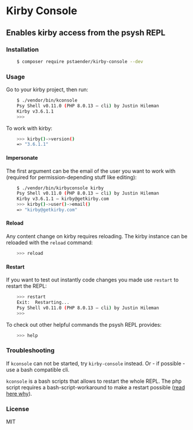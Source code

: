 # Kirby Console
## Enables kirby access from the psysh REPL

### Installation

```sh
    $ composer require pstaender/kirby-console --dev
```

### Usage

Go to your kirby project, then run:

```sh
    $ ./vendor/bin/kconsole
    Psy Shell v0.11.0 (PHP 8.0.13 — cli) by Justin Hileman
    Kirby v3.6.1.1
    >>>
```

To work with kirby:

```sh
    >>> kirby()->version()
    => "3.6.1.1"
```

#### Impersonate

The first argument can be the email of the user you want to work with (required for permission-depending stuff like editing):

```sh
    $ ./vendor/bin/kirbyconsole kirby
    Psy Shell v0.11.0 (PHP 8.0.13 — cli) by Justin Hileman
    Kirby v3.6.1.1 – kirby@getkirby.com
    >>> kirby()->user()->email()
    => "kirby@getkirby.com"
```

#### Reload

Any content change on kirby requires reloading. The kirby instance can be reloaded with the `reload` command:

```sh
    >>> reload
```

#### Restart

If you want to test out instantly code changes you made use `restart` to restart the REPL:

```sh
    >>> restart
    Exit:  Restarting...
    Psy Shell v0.11.0 (PHP 8.0.13 — cli) by Justin Hileman
    >>>
```

To check out other helpful commands the psysh REPL provides:

```sh
    >>> help
```

### Troubleshooting

If `kconsole` can not be started, try `kirby-console` instead. Or - if possible - use a bash compatible cli.

`kconsole` is a bash scripts that allows to restart the whole REPL. The php script requires a bash-script-workaround to make a restart possible ([read here why](https://github.com/bobthecow/psysh/issues/416)).

### License

MIT
